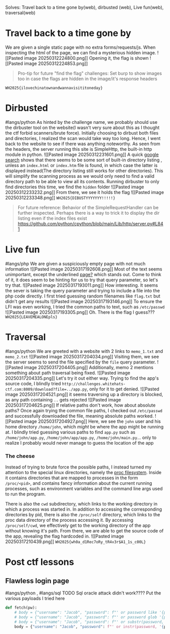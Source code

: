 Solves: Travel back to a time gone by(web), dirbusted (web), Live fun(web), traversal(web)
# Travel back to a time gone by
We are given a single static page with no extra forms/requests/js. When inspecting the html of the page, we can find a mysterious hidden image.
![[Pasted image 20250312224800.png]]
Opening it, the flag is shown
![[Pasted image 20250312224853.png]]
> Pro-tip for future "find the flag" challenges: Set burp to show images too in case the flags are hidden in the image/it's response headers

`WH2025{ilovechinatownandwannavisititoneday}`
# Dirbusted
#langs/python 
As hinted by the challenge name, we probably should use the dirbuster tool on the website(I wasn't very sure about this as I thought the ctf forbid scanners/brute force).
Initially choosing to dirbust both files and directories,  I realized the scan would take way too long. Hence, I went back to the website to see if there was anything noteworthy. As seen from the headers, the server running this site is SimpleHttp, the built-in http module in python.
![[Pasted image 20250312231601.png]]
A quick [google search](https://www.digitalocean.com/community/tutorials/python-simplehttpserver-http-server) shows that there seems to be some sort of built-in directory listing , unless an `index.html` or `index.htm` file is found, in which case the latter is displayed instead(The directory listing still works for other directories). This will simplify the scanning process as we would only need to find a valid directory path to be able to view all its contents. Running dirbuster to only find directories this time, we find the `hidden` folder
![[Pasted image 20250312233232.png]]
From there, we see it holds the flag
![[Pasted image 20250312233348.png]]
`WH2025{DIBUSTYYYYYYY!!!!!}`
> For future reference: Behavior of the SimpleRequestHandler can be further inspected. Perhaps there is a way to trick it to display the dir listing even if the index files exist
> https://github.com/python/cpython/blob/main/Lib/http/server.py#L841

# Live fun
#langs/php
We are given a suspiciously empty page with not much information
![[Pasted image 20250317192608.png]]
Most of the text seems unimportant, except the underlined <u>page?</u> which stands out. Come to think of it, it does seem to be hinting for us to try that query parameter, so let's try that.
![[Pasted image 20250317193011.png]]
How interesting. It seems the sever is taking the query parameter and trying to include a file into the php code directly. I first tried guessing random filenames like `flag.txt` but didn't get any results
![[Pasted image 20250317193146.png]]
To ensure the LFI was even working, I tried the common paths to text, such as `/etc/passwd`
![[Pasted image 20250317193305.png]]
Oh. There is the flag I guess???
`WH2025{LEAVEMEALONEpls}`
# Traversal
#langs/python 
We are greeted with a website with 2 links to `memo_1.txt` and `memo_2.txt`
![[Pasted image 20250317204034.png]]
Visiting them, we see the server seems to send the file specified by the `file` query parameter. 
![[Pasted image 20250317204405.png]]
Additionally, memo 2 mentions something about path traversal being fixed.
![[Pasted image 20250317204335.png]]
Let's try it out either way. Trying to find the app's source code, I blindly tried
`http://challenges.whitehats-ctf.com:8009/download?file=../app.py`, only for it to get denied.
![[Pasted image 20250317204521.png]]
it seems traversing up a directory is blocked, as any path containing `..` gets rejected
![[Pasted image 20250317204625.png]]
If relative paths don't work, how about absolute paths? Once again trying the common file paths, I checked out `/etc/passwd` and successfully downloaded the file, meaning absolute paths worked.
![[Pasted image 20250317204927.png]]
Here, we see the `john` user and his home directory `/home/john`, which *might* be where the app might be running at. I blindly tried guessing various paths to find `app.py` such as `/home/john/app.py`, `/home/john/app/app.py`, `/home/john/main.py`... only to realize I probably would never manage to guess the location of the app
### The cheese
Instead of trying to brute force the possible paths, I instead turned my attention to the special linux directories, namely the [proc filesystem](https://docs.kernel.org/filesystems/proc.html#process-specific-subdirectories). Inside it contains directories that are mapped to processes in the form `/proc/<pid>`, and contains fancy information about the current running processes, such as environment variables and the command line args used to run the program. 

There is also the `cwd` subdirectory, which links to the working directory in which a process was started in. In addition to accessing the corresponding directories by pid, there is also the `/proc/self` directory, which links to the proc data directory of the process accessing it. By accessing `/proc/self/cwd`, we effectively get to the working directory of the app without knowing it's path.
From there, we are able to get the source code of the app, revealing the flag hardcoded in.
![[Pasted image 20250317210439.png]]
`WH2025{wh0a_d1Rec7oRy_tR4v3r$A1_1s_c00L}`


# Post ctf lessons
## Flawless login page
#langs/python , #langs/sql 
TODO Sql oracle attack didn't work???? Put the various payloads I tried here
```python
def fetch(pw):
    # body = {"username": "Jacob", "password": f"' or password like '{pw}%';--"}
    # body = {"username": "Jacob", "password": f"' or password glob '{pw}*';--"}
    # body = {"username": "Jacob", "password": f"' or substr(password, 1, {len(pw)}) glob '{pw}';--"} # idk case-sensitive search
    body = {"username": "Jacob", "password": f"' or instr(password, '{pw}') = 1;--"} # Works best? Just remember to remove forbidden chars like '
```
